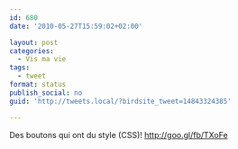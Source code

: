 ```yaml
---
id: 680
date: '2010-05-27T15:59:02+02:00'

layout: post
categories:
  - Vis ma vie
tags:
  - tweet
format: status
publish_social: no
guid: 'http://tweets.local/?birdsite_tweet=14843324385'

---
```


Des boutons qui ont du style (CSS)! http://goo.gl/fb/TXoFe